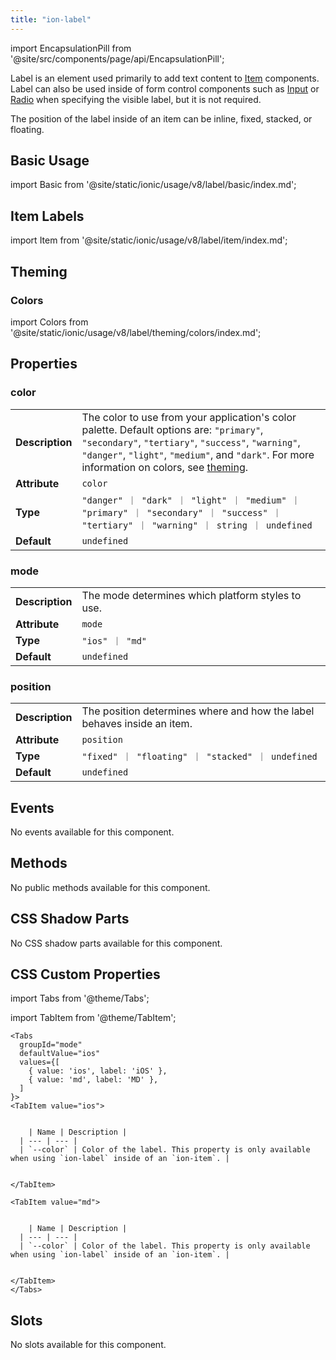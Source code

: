 ```yaml
---
title: "ion-label"
---
```


<head>
  <title>ion-label: Item Label Color and Properties for Applications</title>
  <meta name="description" content="Label is a wrapper element that can be used in combination with other Ionic components. Easily design item label colors and other properties with ion-label." />
</head>

import EncapsulationPill from '@site/src/components/page/api/EncapsulationPill';

<EncapsulationPill type="scoped" />

Label is an element used primarily to add text content to [Item](./item.md) components. Label can also be used inside of form control components such as [Input](./input.md) or [Radio](./radio.md) when specifying the visible label, but it is not required.

The position of the label inside of an item can be inline, fixed, stacked, or floating.

## Basic Usage

import Basic from '@site/static/ionic/usage/v8/label/basic/index.md';

<Basic />

## Item Labels

import Item from '@site/static/ionic/usage/v8/label/item/index.md';

<Item />

## Theming

### Colors

import Colors from '@site/static/ionic/usage/v8/label/theming/colors/index.md';

<Colors />

## Properties

### color

|                 |                                                                                                                                                                                                                                                                        |
| --------------- | ---------------------------------------------------------------------------------------------------------------------------------------------------------------------------------------------------------------------------------------------------------------------- |
| **Description** | The color to use from your application's color palette. Default options are: `"primary"`, `"secondary"`, `"tertiary"`, `"success"`, `"warning"`, `"danger"`, `"light"`, `"medium"`, and `"dark"`. For more information on colors, see [theming](/docs/theming/basics). |
| **Attribute**   | `color`                                                                                                                                                                                                                                                                |
| **Type**        | `"danger" ｜ "dark" ｜ "light" ｜ "medium" ｜ "primary" ｜ "secondary" ｜ "success" ｜ "tertiary" ｜ "warning" ｜ string ｜ undefined`                                                                                                                                 |
| **Default**     | `undefined`                                                                                                                                                                                                                                                            |

### mode

|                 |                                                   |
| --------------- | ------------------------------------------------- |
| **Description** | The mode determines which platform styles to use. |
| **Attribute**   | `mode`                                            |
| **Type**        | `"ios" ｜ "md"`                                   |
| **Default**     | `undefined`                                       |

### position

|                 |                                                                         |
| --------------- | ----------------------------------------------------------------------- |
| **Description** | The position determines where and how the label behaves inside an item. |
| **Attribute**   | `position`                                                              |
| **Type**        | `"fixed" ｜ "floating" ｜ "stacked" ｜ undefined`                       |
| **Default**     | `undefined`                                                             |

## Events

No events available for this component.

## Methods

No public methods available for this component.

## CSS Shadow Parts

No CSS shadow parts available for this component.

## CSS Custom Properties

import Tabs from '@theme/Tabs';

import TabItem from '@theme/TabItem';

```mdx-code-block
<Tabs
  groupId="mode"
  defaultValue="ios"
  values={[
    { value: 'ios', label: 'iOS' },
    { value: 'md', label: 'MD' },
  ]
}>
<TabItem value="ios">


    | Name | Description |
  | --- | --- |
  | `--color` | Color of the label. This property is only available when using `ion-label` inside of an `ion-item`. |


</TabItem>

<TabItem value="md">


    | Name | Description |
  | --- | --- |
  | `--color` | Color of the label. This property is only available when using `ion-label` inside of an `ion-item`. |


</TabItem>
</Tabs>

```

## Slots

No slots available for this component.
